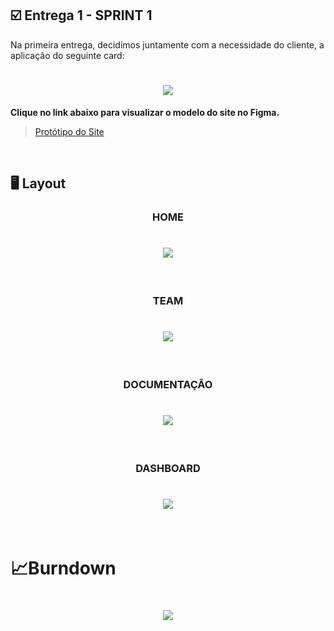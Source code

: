 ## :ballot_box_with_check: Entrega 1 - SPRINT 1

Na primeira entrega, decidimos juntamente com a necessidade do cliente, a aplicação do seguinte card:

<h1 align="center"> <img src = "https://github.com/Group-4-Fatec-SJC/Analise-Eleitorado/blob/main/assets/SPRINT%201.png" /></h1>

**Clique no link abaixo para visualizar o modelo do site no Figma.**  
> [Protótipo do Site](https://www.figma.com/file/GegxNnhKxYTVcjczO1CTOK/PROJETO-API-S?node-id=0%3A1)

<br>

## :desktop_computer: Layout

<h3 align="center">HOME</h3>

<h1 align="center"> <img src = "https://github.com/Group-4-Fatec-SJC/Analise-Eleitorado/blob/main/assets/GIF%20HOME.gif"/></h1>

<br>

<h3 align="center">TEAM</h3>

<h1 align="center"> <img src = "https://github.com/Group-4-Fatec-SJC/Analise-Eleitorado/blob/main/assets/GIF%20TEAM.gif"/></h1>

<br>

<h3 align="center">DOCUMENTAÇÃO</h3>

<h1 align="center"> <img src ="https://github.com/Group-4-Fatec-SJC/Analise-Eleitorado/blob/main/assets/DOCUMENTA%C3%87%C3%83O.gif"/></h1>

<br>

<h3 align="center">DASHBOARD</h3>

<h1 align="center"> <img src = "https://github.com/Group-4-Fatec-SJC/Analise-Eleitorado/blob/main/assets/GIF_WIREFRAME.gif"/></h1>


<br>

<h1>&#128200;Burndown</h1>

<h1 align="center"> <img src = "https://github.com/Group-4-Fatec-SJC/Analise-Eleitorado/blob/main/assets/burndown.jpeg"/></h1>

<br>






